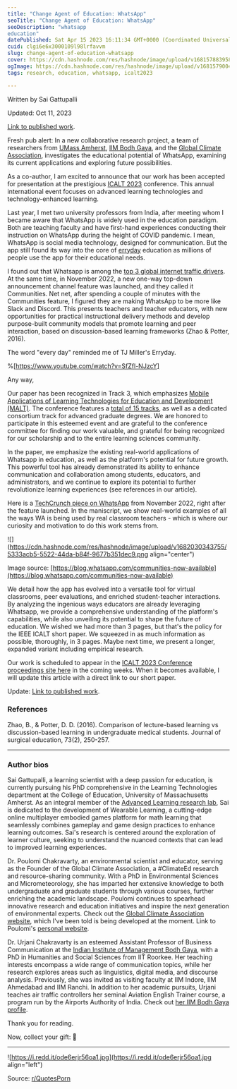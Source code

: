 ```yaml
---
title: "Change Agent of Education: WhatsApp"
seoTitle: "Change Agent of Education: WhatsApp"
seoDescription: "whatsapp 
education"
datePublished: Sat Apr 15 2023 16:11:34 GMT+0000 (Coordinated Universal Time)
cuid: clgi6e6x3000109l98lrfavvm
slug: change-agent-of-education-whatsapp
cover: https://cdn.hashnode.com/res/hashnode/image/upload/v1681578839580/69723638-38b1-4094-a610-4ba682600f90.jpeg
ogImage: https://cdn.hashnode.com/res/hashnode/image/upload/v1681579004424/bfdb6c01-30b1-478e-8712-c878d737abe8.jpeg
tags: research, education, whatsapp, icalt2023

---
```


Written by Sai Gattupalli

Updated: Oct 11, 2023

[Link to published work](https://ieeexplore.ieee.org/document/10260801).

Fresh pub alert: In a new collaborative research project, a team of researchers from [UMass Amherst](https://www.umass.edu/education/), [IIM Bodh Gaya](https://iimbg.ac.in/), and the [Global Climate Association](https://globalclimateassociation.org/), investigates the educational potential of WhatsApp, examining its current applications and exploring future possibilities.

As a co-author, I am excited to announce that our work has been accepted for presentation at the prestigious [ICALT 2023](https://tc.computer.org/tclt/icalt-2023/) conference. This annual international event focuses on advanced learning technologies and technology-enhanced learning.

Last year, I met two university professors from India, after meeting whom I became aware that WhatsApp is widely used in the education paradigm. Both are teaching faculty and have first-hand experiences conducting their instruction on WhatsApp during the height of COVID pandemic. I mean, WhatsApp is social media technology, designed for communication. But the app still found its way into the core of [erryday](https://www.youtube.com/watch?v=SfZfl-NJzcY) education as millions of people use the app for their educational needs.

I found out that Whatsapp is among the [top 3 global internet traffic drivers](https://datareportal.com/social-media-users). At the same time, in November 2022, a new one-way top-down announcement channel feature was launched, and they called it Communities. Net net, after spending a couple of minutes with the Communities feature, I figured they are making WhatsApp to be more like Slack and Discord. This presents teachers and teacher educators, with new opportunities for practical instructional delivery methods and develop purpose-built community models that promote learning and peer interaction, based on discussion-based learning frameworks (Zhao & Potter, 2016).

The word "every day" reminded me of TJ Miller's Erryday.

%[https://www.youtube.com/watch?v=SfZfl-NJzcY] 

Any way,

Our paper has been recognized in Track 3, which emphasizes [Mobile Applications of Learning Technologies for Education and Development (MALT)](https://tc.computer.org/tclt/icalt-2023-track-3-malt/). The conference features a [total of 15 tracks](https://tc.computer.org/tclt/icalt-2023/), as well as a dedicated consortium track for advanced graduate degrees. We are honored to participate in this esteemed event and are grateful to the conference committee for finding our work valuable, and grateful for being recognized for our scholarship and to the entire learning sciences community.

In the paper, we emphasize the existing real-world applications of Whatsapp in education, as well as the platform's potential for future growth. This powerful tool has already demonstrated its ability to enhance communication and collaboration among students, educators, and administrators, and we continue to explore its potential to further revolutionize learning experiences (see references in our article).

Here is a [TechCrunch piece on WhatsApp](https://techcrunch.com/2022/11/03/whatsapp-officially-launches-its-new-discussion-group-feature-communities/) from November 2022, right after the feature launched. In the maniscript, we show real-world examples of all the ways WA is being used by real classroom teachers - which is where our curiosity and motivation to do this work stems from.

![](https://cdn.hashnode.com/res/hashnode/image/upload/v1682030343755/5333acb5-5522-44da-b84f-9677b351dec9.png align="center")

Image source: [https://blog.whatsapp.com/communities-now-available](https://blog.whatsapp.com/communities-now-available)

We detail how the app has evolved into a versatile tool for virtual classrooms, peer evaluations, and enriched student-teacher interactions. By analyzing the ingenious ways educators are already leveraging Whatsapp, we provide a comprehensive understanding of the platform's capabilities, while also unveiling its potential to shape the future of education. We wished we had more than 3 pages, but that's the policy for the IEEE ICALT short paper. We squeezed in as much information as possible, thoroughly, in 3 pages. Maybe next time, we present a longer, expanded variant including empirical research.

Our work is scheduled to appear in the [ICALT 2023 Conference proceedings site here](https://ieeexplore.ieee.org/xpl/conhome/1000009/all-proceedings) in the coming weeks. When it becomes available, I will update this article with a direct link to our short paper.

Update: [Link to published work](https://ieeexplore.ieee.org/document/10260801).

### References

Zhao, B., & Potter, D. D. (2016). Comparison of lecture-based learning vs discussion-based learning in undergraduate medical students. Journal of surgical education, 73(2), 250-257.

---

### Author bios

Sai Gattupalli, a learning scientist with a deep passion for education, is currently pursuing his PhD comprehensive in the Learning Technologies department at the College of Education, University of Massachusetts Amherst. As an integral member of the [Advanced Learning research lab](https://advancedlearningtech.com/), Sai is dedicated to the development of Wearable Learning, a cutting-edge online multiplayer embodied games platform for math learning that seamlessly combines gameplay and game design practices to enhance learning outcomes. Sai's research is centered around the exploration of learner culture, seeking to understand the nuanced contexts that can lead to improved learning experiences.

Dr. Poulomi Chakravarty, an environmental scientist and educator, serving as the Founder of the Global Climate Association, a #ClimateEd research and resource-sharing community. With a PhD in Environmental Sciences and Micrometeorology, she has imparted her extensive knowledge to both undergraduate and graduate students through various courses, further enriching the academic landscape. Poulomi continues to spearhead innovative research and education initiatives and inspire the next generation of environmental experts. Check out the [Global Climate Association website](https://globalclimateassociation.org/), which I've been told is being developed at the moment. Link to Poulomi's [personal website](https://cpoulomi.com/).

Dr. Urjani Chakravarty is an esteemed Assistant Professor of Business Communication at the [Indian Institute of Management Bodh Gaya](https://iimbg.ac.in/), with a PhD in Humanities and Social Sciences from IIT Roorkee. Her teaching interests encompass a wide range of communication topics, while her research explores areas such as linguistics, digital media, and discourse analysis. Previously, she was invited as visiting faculty at IIM Indore, IIM Ahmedabad and IIM Ranchi. In addition to her academic pursuits, Urjani teaches air traffic controllers her seminal Aviation English Trainer course, a program run by the Airports Authority of India. Check out [her IIM Bodh Gaya profile](https://iimbg.ac.in/facultydir/urjani-chakravarty/).

Thank you for reading.

Now, collect your gift: 🍕

---

![https://i.redd.it/ode6erjr56oa1.jpg](https://i.redd.it/ode6erjr56oa1.jpg align="left")

Source: [r/QuotesPorn](https://www.reddit.com/r/QuotesPorn/comments/11syvja/if_you_fail_never_give_up_because_fail_means/)
